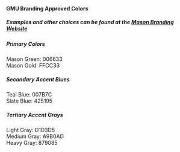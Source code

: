 #### GMU Branding Approved Colors  
##### Examples and other choices can be found at the [Mason Branding Website](http://https://brand.gmu.edu/visual-identity-and-style/color/)

##### Primary Colors  
Mason Green:    006633  
Mason Gold:     FFCC33

##### Secondary Accent Blues  
Teal Blue:      007B7C  
Slate Blue:     425195

##### Tertiary Accent Grays  
Light Gray:     D1D3D5  
Medium Gray:    A9B0AD  
Heavy Gray:     879085
